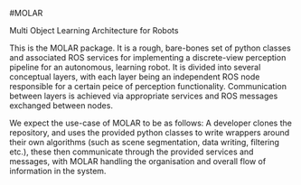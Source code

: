 #MOLAR

Multi Object Learning Architecture for Robots

This is the MOLAR package. It is a rough, bare-bones set of python classes and associated ROS services for implementing a discrete-view perception pipeline for an autonomous, learning robot. It is divided into several conceptual layers, with each layer being an independent ROS node responsible for a certain peice of perception functionality. Communication between layers is achieved via appropriate services and ROS messages exchanged between nodes.

We expect the use-case of MOLAR to be as follows: A developer clones the repository, and uses the provided python classes to write wrappers around their own algorithms (such as scene segmentation, data writing, filtering etc.), these then communicate through the provided services and messages, with MOLAR handling the organisation and overall flow of information in the system.

